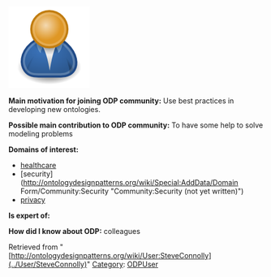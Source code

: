[![Image:ODPUser.png](../images/a/a6/ODPUser.png)](../Image/ODPUser.png "Image:ODPUser.png")




  





__Main motivation for joining ODP community:__ Use best practices in developing new ontologies.


__Possible main contribution to ODP community:__ To have some help to solve modeling problems


__Domains of interest:__



* [healthcare](../Community/Healthcare "Community:Healthcare")
* [security](http://ontologydesignpatterns.org/wiki/Special:AddData/Domain Form/Community:Security "Community:Security (not yet written)")
* [privacy](../Community/Privacy "Community:Privacy")


__Is expert of:__


  

__How did I know about ODP:__ colleagues






Retrieved from "[http://ontologydesignpatterns.org/wiki/User:SteveConnolly](../User/SteveConnolly)"
 [Category](http://ontologydesignpatterns.org/wiki/Special:Categories "Special:Categories"): [ODPUser](../Category/ODPUser "Category:ODPUser")